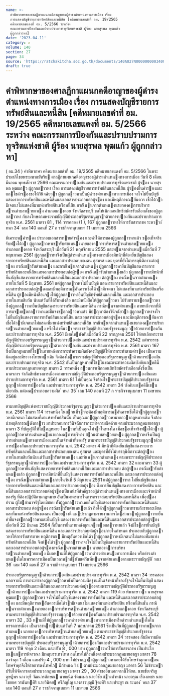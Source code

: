 ```yaml
---
name: >-
  คำพิพากษาของศาลฎีกาแผนกคดีอาญาของผู้ดำรงตำแหน่งทางการเมือง เรื่อง
  การแสดงบัญชีรายการทรัพย์สินและหนี้สิน [คดีหมายเลขดำที่ อม. 19/2565
  คดีหมายเลขแดงที่ อม. 5/2566 ระหว่าง
  คณะกรรมการป้องกันและปราบปรามการทุจริตแห่งชาติ ผู้ร้อง นายสุรพล พุฒแก้ว
  ผู้ถูกกล่าวหา]
date: '2023-04-11'
category: ก
volume: 140
section: 27
page: 34
source: 'https://ratchakitcha.soc.go.th/documents/140A027N0000000003400.pdf'
draft: true
---
```


# คำพิพากษาของศาลฎีกาแผนกคดีอาญาของผู้ดำรงตำแหน่งทางการเมือง เรื่อง การแสดงบัญชีรายการทรัพย์สินและหนี้สิน [คดีหมายเลขดำที่ อม. 19/2565 คดีหมายเลขแดงที่ อม. 5/2566 ระหว่าง คณะกรรมการป้องกันและปราบปรามการทุจริตแห่งชาติ ผู้ร้อง นายสุรพล พุฒแก้ว ผู้ถูกกล่าวหา]

( อม.34 ) คําพิพากษา คดีหมายเลขดําที่ อม. 19/2565 คดีหมายเลขแดงที่ อม. 5/2566 ในพระปรมาภิไธยพระมหากษัตริย ศาลฎีกาแผนกคดีอาญาของผู้ดํารงตําแหนงทางการเมือง วันที่ 8 เดือน มีนาคม พุทธศักราช 2566 คณะกรรมการปองกันและปราบปรามการทุจริตแห่งชาติ ผู้รอง นายสุรพล พุฒแกว ผู้ถูกกลาวหา เรื่อง การแสดงบัญชีรายการทรัพย์สินและหนี้สิน ผู้รองยื่นคํารองและแกไขคํารองขอให้วินิจฉัยวา ผู้ถูกกลาวหาเป็นผู้ดํารงตําแหนงทางการเมือง จงใจไม่ยื่นบัญชีแสดงรายการทรัพย์สินและหนี้สินและเอกสารประกอบต่อผู้รอง และมีพฤติการณอันควร เชื่อได้วามีเจตนาไม่แสดงที่มาแห่งทรัพย์สินหรือหนี้สิน กรณีพนจากตําแหนงนายกองคการบริหาร สวนตําบลหวยแหง อําเภอแกงคอย จังหวัดสระบุรี ขอให้เพิกถอนสิทธิสมัครรับเลือกตั้งของผู้ถูกกลาวหา กับลงโทษตามพระราชบัญญัติประกอบรัฐธรรมนูญวาด้วยการปองกันและปราบปรามการทุจริต พ.ศ. 2561 มาตรา 81 , 114 วรรคสอง (1 ), 167 ผู้ถูกกลาวหาให้การรับสารภาพ ระหวาง ้ หนา 34 ่ เลม 140 ตอนที่ 27 ก ราชกิจจานุเบกษา 11 เมษายน 2566

พิเคราะหคํารอง ประกอบเอกสารทายคํารอง และคําให้การของผู้ถูกกลาวหาแล้ว ขอเท็จจริง รับฟงได้วา ผู้ถูกกลาวหาเขารับตําแหนงนายกองคการบริหารสวนตําบลหวยแหง อําเภอแกงคอย จังหวัดสระบุรี เมื่อวันที่ 21 พฤศจิกายน 2555 และพนจากตําแหนงเมื่อวันที่ 7 พฤษภาคม 2561 ผู้ถูกกลาวหาจึงเป็นผู้ดํารงตําแหนงทางการเมืองมีหน้าที่ต้องยื่นบัญชีแสดงรายการทรัพย์สินและหนี้สิน และเอกสารประกอบของตน คู่สมรส และ บุตรที่ยังไม่บรรลุนิติภาวะต่อผู้รอง กรณีเขารับตําแหนง และกรณีพนจากตําแหนง ผู้ถูกกลาวหายื่นบัญชีแสดงรายการทรัพย์สินและหนี้สินและเอกสารประกอบต่อผู้รอง กรณีเขารับตําแหนงแล้ว ผู้ถูกกลาวหามีหน้าที่ยื่นบัญชีแสดงรายการทรัพย์สินและหนี้สินและเอกสารประกอบ ต่อผู้รอง กรณีพนจากตําแหนงภายในวันที่ 5 มิถุนายน 2561 แต่ผู้ถูกกลาวหาไม่ยื่นบัญชี แสดงรายการทรัพย์สินและหนี้สินและเอกสารประกอบต่อผู้รองและมีพฤติการณอันควรเชื่อได้วามีเจตนา ไม่แสดงที่มาแห่งทรัพย์สินหรือหนี้สิน ผู้รองมีหนังสือแจงให้ผู้ถูกกลาวหายื่นบัญชีทรัพย์สินและหนี้สิน และเอกสารประกอบภายในสามสิบวัน นับแต่วันที่ได้รับหนังสือ และมีหนังสือให้ผู้ถูกกลาวหา ไปรับทราบขอกลาวหา ซึ่งผู้ถูกกลาวหายื่นบัญชีแสดงรายการทรัพย์สินและหนี้สิน กรณีพนจากตําแหนง ภายหลังจากที่มีการแจงขอกลาวหาและชี้แจงขอกลาวหาแล้ว มีปญหาต้องวินิจฉัยวา ผู้ถูกกลาวหาจงใจไม่ยื่นบัญชีแสดงรายการทรัพย์สินและหนี้สิน และเอกสารประกอบต่อผู้รอง และมีพฤติการณอันควรเชื่อได้วามีเจตนาไม่แสดงที่มาแห่งทรัพย์สินและหนี้สิน กรณีพนจากตําแหนงนายกองคการบริหารสวนตําบลหวยแหง หรือไม่ เห็นวา พระราชบัญญัติประกอบรัฐธรรมนูญ วาด้วยการปองกันและปราบปรามการทุจริต พ.ศ. 2561 มีผลใชบังคับเมื่อวันที่ 22 กรกฎาคม 2561 ให้ยกเลิกพระราชบัญญัติประกอบรัฐธรรมนูญวาด้วยการปองกันและปราบปรามการทุจริต พ.ศ. 2542 แต่พระราชบัญญัติประกอบรัฐธรรมนูญวาด้วยการปองกันและปราบปรามการทุจริต พ.ศ. 2561 มาตรา 167 ซึ่งเป็นกฎหมายที่ใชในภายหลังการกระทําความผิดยังคงบัญญัติให้การกระทําตามคํารอง เป็นความผิดอยู่และมีระวางโทษเทาเดิม จึงต้องใชพระราชบัญญัติประกอบรัฐธรรมนูญวาด้วยการปองกัน และปราบปรามการทุจริต พ.ศ. 2542 อันเป็นกฎหมายที่ใชในขณะกระทําความผิดบังคับแกคดีนี้ ตามประมวลกฎหมายอาญา มาตรา 2 วรรคหนึ่ง สวนการเพิกถอนสิทธิสมัครรับเลือกตั้งซึ่งเป็นมาตรการ จํากัดสิทธิทางการเมืองตามพระราชบัญญัติประกอบรัฐธรรมนูญวาด้วยการปองกันและปราบปรามการทุจริต พ.ศ. 2561 มาตรา 81 ไม่เป็นคุณ จึงต้องใชพระราชบัญญัติประกอบรัฐธรรมนูญวาด้วยการปองกัน และปราบปรามการทุจริต พ.ศ. 2542 มาตรา 34 บังคับแกคดีนี้เชนเดียวกัน แต่องคประกอบความผิด ้ หนา 35 ่ เลม 140 ตอนที่ 27 ก ราชกิจจานุเบกษา 11 เมษายน 2566

ตามบทบัญญัติแห่งพระราชบัญญัติประกอบรัฐธรรมนูญวาด้วยการปองกันและปราบปรามการทุจริต พ.ศ. 2561 มาตรา 114 วรรคหนึ่ง ในสวนที่วาจะต้องมีพฤติการณอันควรเชื่อได้วาผู้ถูกกลาวหามีเจตนา ไม่แสดงที่มาแห่งทรัพย์สินนั้น เป็นคุณแกผู้ถูกกลาวหามากกวากฎหมายเดิม จึงต้องนําพฤติการณดังกลาว มาประกอบการวินิจฉัยการกระทําความผิดด้วย ตามประมวลกฎหมายอาญา มาตรา 3 ที่บัญญัติให้ใชกฎหมาย ในสวนที่เป็นคุณไม่วาในทางใด เมื่อขอเท็จจริงฟงได้วา ผู้ถูกกลาวหาดํารงตําแหนงนายกองคการบริหาร สวนตําบลหวยแหง ผู้ถูกกลาวหาจึงเป็นผู้ดํารงตําแหนงทางการเมืองและเป็นเจ้าหน้าที่ของรัฐ ตามพระราชบัญญัติประกอบรัฐธรรมนูญวาด้วยการปองกันและปราบปรามการทุจริต พ.ศ. 2542 มาตรา 4 มีหน้าที่ต้องยื่นบัญชีแสดงรายการทรัพย์สินและหนี้สินและเอกสารประกอบของตน คู่สมรส และบุตรที่ยังไม่บรรลุนิติภาวะต่อผู้รองภายในสามสิบวันนับแต่วันเขารับตําแหนง และวันพนจากตําแหนง ตามพระราชบัญญัติประกอบรัฐธรรมนูญวาด้วยการปองกันและปราบปรามการทุจริต พ.ศ. 2542 มาตรา 32 และมาตรา 33 ผู้ถูกกลาวหายื่นบัญชีแสดงรายการทรัพย์สินและหนี้สินและเอกสารประกอบ ต่อผู้รอง กรณีเขารับตําแหนงแล้ว ผู้ถูกกลาวหามีหน้าที่ยื่นบัญชีแสดงรายการทรัพย์สินและหนี้สิน และเอกสารประกอบต่อผู้รอง กรณีพนจากตําแหนงภายในวันที่ 5 มิถุนายน 2561 แต่ผู้ถูกกลาวหา ไม่ยื่นบัญชีแสดงรายการทรัพย์สินและหนี้สินและเอกสารประกอบต่อผู้รอง ซึ่งการยื่นบัญชีแสดงรายการทรัพย์สิน และหนี้สินและเอกสารประกอบต่อผู้รองเป็นหน้าที่สําคัญของผู้ดํารงตําแหนงทางการเมืองและเจ้าหน้าที่ของรัฐ ที่ต้องปฏิบัติตามกฎหมาย อันเป็นมาตรการในการตรวจสอบทรัพย์สินและหนี้สิน เพื่อปองปราม ผู้ใชอํานาจรัฐโดยมิชอบ ทั้งผู้ถูกกลาวหาเคยยื่นบัญชีแสดงรายการทรัพย์สินและหนี้สินและเอกสารประกอบ ต่อผู้รอง กรณีเขารับตําแหนงแล้ว ถือได้วาผู้ถูกกลาวหาทราบถึงรายละเอียดและที่มาแห่งทรัพย์สินของตน เป็นอยางดี แมปรากฏตามรายงานการไตสวนวาผู้ถูกกลาวหายื่นคําชี้แจงขอกลาวหาและยื่นบัญชี แสดงรายการทรัพย์สินและหนี้สินและเอกสารประกอบต่อผู้รองเมื่อวันที่ 22 มีนาคม 2564 ก็เป็นการยื่นภายหลังถูกแจงขอกลาวหาแล้ว จึงมิใชการยื่นบัญชีแสดงรายการทรัพย์สินและหนี้สิน และเอกสารประกอบต่อผู้รองภายในกําหนด ประกอบกับผู้ถูกกลาวหาให้การรับสารภาพ พฤติการณ มีเหตุอันควรเชื่อได้วาผู้ถูกกลาวหามีเจตนาไม่แสดงที่มาแห่งทรัพย์สินและหนี้สิน จึงฟงได้วา ผู้ถูกกลาวหาจงใจไม่ยื่นบัญชีแสดงรายการทรัพย์สินและหนี้สินและเอกสารประกอบต่อผู้รองกรณีพนจากตําแหนง นายกองคการบริหารสวนตําบลหวยแหง มีผลหามมิให้ผู้ถูกกลาวหาดํารงตําแหนงทางการเมือง หรือดํารงตําแหนงใดในพรรคการเมืองเป็นเวลาหาปนับแต่วันที่พนจากตําแหนงตามพระราชบัญญัติ ้ หนา 36 ่ เลม 140 ตอนที่ 27 ก ราชกิจจานุเบกษา 11 เมษายน 2566

ประกอบรัฐธรรมนูญวาด้วยการปองกันและปราบปรามการทุจริต พ.ศ. 2542 มาตรา 34 วรรคสอง นอกจากนี้ การกระทําของผู้ถูกกลาวหายังเป็นความผิดฐานเป็นเจ้าหน้าที่ของรัฐจงใจไม่ยื่นบัญชี แสดงรายการทรัพย์สินและหนี้สินและเอกสารประกอบต่อผู้รองตามพระราชบัญญัติประกอบรัฐธรรมนูญ วาด้วยการปองกันและปราบปรามการทุจริต พ.ศ. 2542 มาตรา 119 ด้วย พิพากษาวา นายสุรพล พุฒแกว ผู้ถูกกลาวหา จงใจไม่ยื่นบัญชีแสดงรายการทรัพย์สิน และหนี้สินและเอกสารประกอบต่อผู้รอง และมีพฤติการณอันควรเชื่อได้วามีเจตนาไม่แสดงที่มาแห่งทรัพย์สิน หรือหนี้สินนั้น กรณีพนจากตําแหนงนายกองคการบริหารสวนตําบลหวยแหง อําเภอแกงคอย จังหวัดสระบุรี ตามพระราชบัญญัติประกอบรัฐธรรมนูญวาด้วยการปองกันและปราบปรามการทุจริต พ.ศ. 2542 มาตรา 32 , 33 หามมิให้ผู้ถูกกลาวหาดํารงตําแหนงทางการเมืองหรือดํารงตําแหนงใดในพรรคการเมือง เป็นเวลาหาปนับแต่วันที่ 7 พฤษภาคม 2561 ซึ่งเป็นวันที่ผู้ถูกกลาวหาพนจากตําแหนง นายกองคการบริหารสวนตําบลหวยแหง ตามพระราชบัญญัติประกอบรัฐธรรมนูญวาด้วยการปองกัน และปราบปรามการทุจริต พ.ศ. 2542 มาตรา 34 วรรคสอง กับมีความผิดตามพระราชบัญญัติ ประกอบรัฐธรรมนูญวาด้วยการปองกันและปราบปรามการทุจริต พ.ศ. 2542 มาตรา 119 จําคุก 2 เดือน และปรับ 8 , 000 บาท ผู้ถูกกลาวหาให้การรับสารภาพ เป็นประโยชนแกการพิจารณา มีเหตุบรรเทาโทษ ลดโทษให้กึ่งหนึ่งตามประมวลกฎหมายอาญา มาตรา 78 คงจําคุก 1 เดือน และปรับ 4 , 000 บาท ไม่ปรากฏวาผู้ถูกกลาวหาเคยได้รับโทษจําคุกมากอน โทษจําคุกจึงให้รอการลงโทษไว มีกําหนด 1 ป ตามประมวลกฎหมายอาญา มาตรา 56 ไม่ชําระคาปรับให้จัดการตามประมวลกฎหมายอาญา มาตรา 29 , 30 คําขออื่นนอกจากนี้ให้ยก. นายชัยเจริญ ดุษฎีพร นางวยุรี วัฒนวรลักษณ นายธนิต รัตนะผล นายวิชัย ชางหัวหน้า นายอรุณ เรืองเพชร นายไชยยศ วรนันทศิริ นายวินิตย ศรีภิญโญ นางสาวบุญมี ฐิตะศิริ นายประยูร ณ ระนอง ้ หนา 37 ่ เลม 140 ตอนที่ 27 ก ราชกิจจานุเบกษา 11 เมษายน 2566

